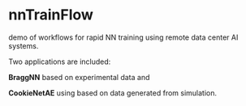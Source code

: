 # nnTrainFlow
demo of workflows for rapid NN training using remote data center AI systems.

Two applications are included:

**BraggNN** based on experimental data and 

**CookieNetAE** using based on data generated from simulation. 
